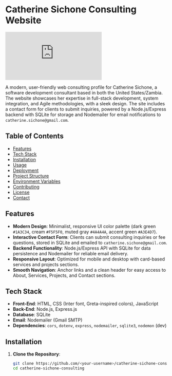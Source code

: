 # Catherine Sichone Consulting Website

![Profile Image](https://github.com/Cathy-45/Catherine-Sichone-Consulting/blob/8f1019ef703dbb00e6c94ef5ec8edaa6caa06406/README.md)

A modern, user-friendly web consulting profile for Catherine Sichone, a software development consultant based in both the United States/Zambia. The website showcases her expertise in full-stack development, system integration, and Agile methodologies, with a sleek design. The site includes a contact form for clients to submit inquiries, powered by a Node.js/Express backend with SQLite for storage and Nodemailer for email notifications to `catherine.sichone@gmail.com`.

## Table of Contents
- [Features](#features)
- [Tech Stack](#tech-stack)
- [Installation](#installation)
- [Usage](#usage)
- [Deployment](#deployment)
- [Project Structure](#project-structure)
- [Environment Variables](#environment-variables)
- [Contributing](#contributing)
- [License](#license)
- [Contact](#contact)

## Features
- **Modern Design**: Minimalist, responsive UI color palette (dark green `#1A3C34`, cream `#F5F5F0`, muted gray `#4A4A4A`, accent green `#A3E4D7`).
- **Interactive Contact Form**: Clients can submit consulting inquiries or fee questions, stored in SQLite and emailed to `catherine.sichone@gmail.com`.
- **Backend Functionality**: Node.js/Express API with SQLite for data persistence and Nodemailer for reliable email delivery.
- **Responsive Layout**: Optimized for mobile and desktop with card-based services and projects sections.
- **Smooth Navigation**: Anchor links and a clean header for easy access to About, Services, Projects, and Contact sections.

## Tech Stack
- **Front-End**: HTML, CSS (Inter font, Greta-inspired colors), JavaScript
- **Back-End**: Node.js, Express.js
- **Database**: SQLite
- **Email**: Nodemailer (Gmail SMTP)
- **Dependencies**: `cors`, `dotenv`, `express`, `nodemailer`, `sqlite3`, `nodemon` (dev)

## Installation
1. **Clone the Repository**:
   ```bash
   git clone https://github.com/<your-username>/catherine-sichone-consulting.git
   cd catherine-sichone-consulting
